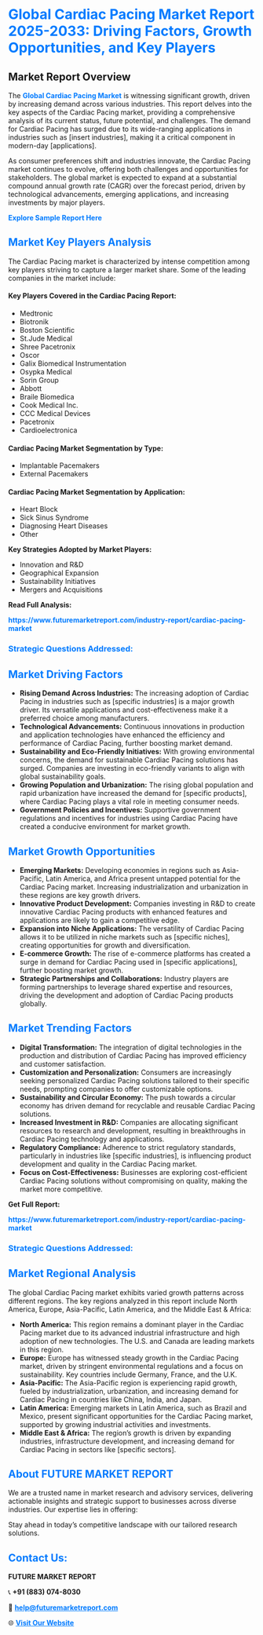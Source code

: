 <h1 style="color: #007BFF;">Global Cardiac Pacing Market Report 2025-2033: Driving Factors, Growth Opportunities, and Key Players</h1>

<section id="overview">
<h2>Market Report Overview</h2>
<p>The <a href="https://www.futuremarketreport.com/industry-report/cardiac-pacing-market" style="color: #007BFF; text-decoration: none;"><strong>Global Cardiac Pacing Market</strong></a> is witnessing significant growth, driven by increasing demand across various industries. This report delves into the key aspects of the Cardiac Pacing market, providing a comprehensive analysis of its current status, future potential, and challenges. The demand for Cardiac Pacing has surged due to its wide-ranging applications in industries such as [insert industries], making it a critical component in modern-day [applications].</p>
<p>As consumer preferences shift and industries innovate, the Cardiac Pacing market continues to evolve, offering both challenges and opportunities for stakeholders. The global market is expected to expand at a substantial compound annual growth rate (CAGR) over the forecast period, driven by technological advancements, emerging applications, and increasing investments by major players.</p>
</section>

<section id="overview">
<p><a href="https://www.futuremarketreport.com/request-sample/reportId=88642" style="color: #007BFF; text-decoration: none;"><strong>Explore Sample Report Here</strong></a></p>
</section>

<section id="key-players">
<h2 style="color: #007BFF;">Market Key Players Analysis</h2>
<p>The Cardiac Pacing market is characterized by intense competition among key players striving to capture a larger market share. Some of the leading companies in the market include:</p>
<h4>Key Players Covered in the Cardiac Pacing Report:</h4>
<ul><li>Medtronic</li><li>Biotronik</li><li>Boston Scientific</li><li>St.Jude Medical</li><li>Shree Pacetronix</li><li>Oscor</li><li>Galix Biomedical Instrumentation</li><li>Osypka Medical</li><li>Sorin Group</li><li>Abbott</li><li>Braile Biomedica</li><li>Cook Medical Inc.</li><li>CCC Medical Devices</li><li>Pacetronix</li><li>Cardioelectronica</li></ul>
<h4>Cardiac Pacing Market Segmentation by Type:</h4>
<ul><li>Implantable Pacemakers</li><li>External Pacemakers</li></ul>

<h4>Cardiac Pacing Market Segmentation by Application:</h4>
<ul><li>Heart Block</li><li>Sick Sinus Syndrome</li><li>Diagnosing Heart Diseases</li><li>Other</li></ul>
<p><strong>Key Strategies Adopted by Market Players:</strong></p>
<ul>
<li>Innovation and R&D</li>
<li>Geographical Expansion</li>
<li>Sustainability Initiatives</li>
<li>Mergers and Acquisitions</li>
</ul>
</section>

<section>
<p><strong>Read Full Analysis: </strong></p><a href="https://www.futuremarketreport.com/industry-report/cardiac-pacing-market" style="color: #007BFF; text-decoration: none;"><strong>https://www.futuremarketreport.com/industry-report/cardiac-pacing-market</strong></a>
<h3 style="color: #007BFF;">Strategic Questions Addressed:</h3>
</section>

<section id="driving-factors">
<h2 style="color: #007BFF;">Market Driving Factors</h2>
<ul>
<li><strong>Rising Demand Across Industries:</strong> The increasing adoption of Cardiac Pacing in industries such as [specific industries] is a major growth driver. Its versatile applications and cost-effectiveness make it a preferred choice among manufacturers.</li>
<li><strong>Technological Advancements:</strong> Continuous innovations in production and application technologies have enhanced the efficiency and performance of Cardiac Pacing, further boosting market demand.</li>
<li><strong>Sustainability and Eco-Friendly Initiatives:</strong> With growing environmental concerns, the demand for sustainable Cardiac Pacing solutions has surged. Companies are investing in eco-friendly variants to align with global sustainability goals.</li>
<li><strong>Growing Population and Urbanization:</strong> The rising global population and rapid urbanization have increased the demand for [specific products], where Cardiac Pacing plays a vital role in meeting consumer needs.</li>
<li><strong>Government Policies and Incentives:</strong> Supportive government regulations and incentives for industries using Cardiac Pacing have created a conducive environment for market growth.</li>
</ul>
</section>

<section id="growth-opportunities">
<h2 style="color: #007BFF;">Market Growth Opportunities</h2>
<ul>
<li><strong>Emerging Markets:</strong> Developing economies in regions such as Asia-Pacific, Latin America, and Africa present untapped potential for the Cardiac Pacing market. Increasing industrialization and urbanization in these regions are key growth drivers.</li>
<li><strong>Innovative Product Development:</strong> Companies investing in R&D to create innovative Cardiac Pacing products with enhanced features and applications are likely to gain a competitive edge.</li>
<li><strong>Expansion into Niche Applications:</strong> The versatility of Cardiac Pacing allows it to be utilized in niche markets such as [specific niches], creating opportunities for growth and diversification.</li>
<li><strong>E-commerce Growth:</strong> The rise of e-commerce platforms has created a surge in demand for Cardiac Pacing used in [specific applications], further boosting market growth.</li>
<li><strong>Strategic Partnerships and Collaborations:</strong> Industry players are forming partnerships to leverage shared expertise and resources, driving the development and adoption of Cardiac Pacing products globally.</li>
</ul>
</section>

<section id="trending-factors">
<h2 style="color: #007BFF;">Market Trending Factors</h2>
<ul>
<li><strong>Digital Transformation:</strong> The integration of digital technologies in the production and distribution of Cardiac Pacing has improved efficiency and customer satisfaction.</li>
<li><strong>Customization and Personalization:</strong> Consumers are increasingly seeking personalized Cardiac Pacing solutions tailored to their specific needs, prompting companies to offer customizable options.</li>
<li><strong>Sustainability and Circular Economy:</strong> The push towards a circular economy has driven demand for recyclable and reusable Cardiac Pacing solutions.</li>
<li><strong>Increased Investment in R&D:</strong> Companies are allocating significant resources to research and development, resulting in breakthroughs in Cardiac Pacing technology and applications.</li>
<li><strong>Regulatory Compliance:</strong> Adherence to strict regulatory standards, particularly in industries like [specific industries], is influencing product development and quality in the Cardiac Pacing market.</li>
<li><strong>Focus on Cost-Effectiveness:</strong> Businesses are exploring cost-efficient Cardiac Pacing solutions without compromising on quality, making the market more competitive.</li>
</ul>
</section>

<section>
<p><strong>Get Full Report: </strong></p><a href="https://www.futuremarketreport.com/industry-report/cardiac-pacing-market" style="color: #007BFF; text-decoration: none;"><strong>https://www.futuremarketreport.com/industry-report/cardiac-pacing-market</strong></a>
<h3 style="color: #007BFF;">Strategic Questions Addressed:</h3>
</section>


<section id="regional-analysis">
<h2 style="color: #007BFF;">Market Regional Analysis</h2>
<p>The global Cardiac Pacing market exhibits varied growth patterns across different regions. The key regions analyzed in this report include North America, Europe, Asia-Pacific, Latin America, and the Middle East & Africa:</p>
<ul>
<li><strong>North America:</strong> This region remains a dominant player in the Cardiac Pacing market due to its advanced industrial infrastructure and high adoption of new technologies. The U.S. and Canada are leading markets in this region.</li>
<li><strong>Europe:</strong> Europe has witnessed steady growth in the Cardiac Pacing market, driven by stringent environmental regulations and a focus on sustainability. Key countries include Germany, France, and the U.K.</li>
<li><strong>Asia-Pacific:</strong> The Asia-Pacific region is experiencing rapid growth, fueled by industrialization, urbanization, and increasing demand for Cardiac Pacing in countries like China, India, and Japan.</li>
<li><strong>Latin America:</strong> Emerging markets in Latin America, such as Brazil and Mexico, present significant opportunities for the Cardiac Pacing market, supported by growing industrial activities and investments.</li>
<li><strong>Middle East & Africa:</strong> The region’s growth is driven by expanding industries, infrastructure development, and increasing demand for Cardiac Pacing in sectors like [specific sectors].</li>
</ul>
</section>

<footer>
<h2 style="color: #007BFF;">About FUTURE MARKET REPORT</h2>
<p>We are a trusted name in market research and advisory services, delivering actionable insights and strategic support to businesses across diverse industries. Our expertise lies in offering:</p>

<p>Stay ahead in today’s competitive landscape with our tailored research solutions.</p>

<h2 style="color: #007BFF;">Contact Us:</h2>
<p><strong>FUTURE MARKET REPORT</strong></p>
<p>📞 <strong>+91 (883) 074-8030</strong></p>
<p>📧 <strong><a href="mailto:help@futuremarketreport.com" style="color: #007BFF;">help@futuremarketreport.com</a></strong></p>
<p>🌐 <strong><a href="https://www.futuremarketreport.com/" style="color: #007BFF;">Visit Our Website</a></strong></p>
</footer>